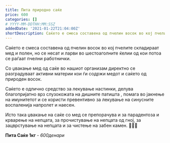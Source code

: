 ```yaml
---
title: Пита природно саќе
price: 600
categories: []
# YYYY-MM-DDTHH:MM:SSZ
addedDate: '2021-01-22T21:04:00Z'
shortDescription: Саќето е смеса составена од пчелин восок во кој пчелите складираат мед и полен, но се несат и ларви во шестоаголните ќелии од кои потоа се раѓаат пчелни работнички.
---
```


Саќето е смеса составена од пчелин восок во кој пчелите складираат мед и полен, но се несат и ларви во шестоаголните ќелии од кои потоа се раѓаат пчелни работнички.

Со џвакање мед од саќе во нашиот организам директно се разградуваат активни материи кои ѓи содржи медот и саќето од природен восок.

Саќето е одлично средство за лекување настинки, делува благопријатно врз слузокожата на дишните патишта , помага во јакнење на имунитетот и се користи превентивно за лекување на синусните воспаленија напролет и наесен.

Исто така џвакање на саќе со мед се препорачува и за парадентоза и крварење на непцата, за прочистување на непцата од гној, за зацврстување на непцата и за чистење на забен камен. 🍯🍯🍯

**Пита Саќе 1кг** - *600денари*